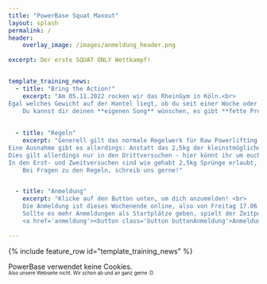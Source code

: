 ```yaml
---
title: "PowerBase Squat Maxout"
layout: splash
permalink: /
header:
    overlay_image: /images/anmeldung_header.png
  
excerpt: Der erste SQUAT ONLY Wettkampf!


template_training_news:
  - title: "Bring the Action!"
    excerpt: "Am 05.11.2022 rocken wir das RheinGym in Köln.<br>
Egal welches Gewicht auf der Hantel liegt, ob du seit einer Woche oder 10 Jahren im Sport bist: Hier bekommst Du Hype, Action, Fokus, Atmosphäre, Musik, Unterstützung - kurz: Alles was du brauchst. Lasst uns den 05.11 zu einem unvergesslichen Tag machen! <br><br>
    Du kannst dir deinen **eigenen Song** wünschen, es gibt **fette Preise**, auch für unsere Newcomer, Goodie-Bags für **alle**, und für **Verpflegung vor Ort** wird gesorgt!"
    
    
  - title: "Regeln"
    excerpt: "Generell gilt das normale Regelwerk für Raw Powerlifting (vom BVDK), inklusive Singlet-Pflicht, denn ansonsten ist das Bewerten der Gültigkeit des Lifts beim Beugen sehr schwer.<br><br>
Eine Ausnahme gibt es allerdings: Anstatt das 2,5kg der kleinstmögliche Gewichtssprung ist, sind bei uns auch Sprünge von 0,5kg erlaubt!
Dies gilt allerdings nur in den Drittversuchen - hier könnt ihr um euch eure PR’s abzuholen also auflegen lassen, was ihr wollt!
In den Erst- und Zweitversuchen sind wie gehabt 2,5kg Sprünge erlaubt, um den Aufwand für die Scheibenstecker*Innen nicht Überhand nehmen zu lassen.<br><br>
    Bei Fragen zu den Regeln, schreib uns gerne!"


  - title: "Anmeldung"
    excerpt: "Klicke auf den Button unten, um dich anzumelden! <br>
    Die Anmeldung ist dieses Wochenende online, also von Freitag 17.06.22 um 00:00 bis Sonntag 19.06.22 um 23:59. <br><br>
    Sollte es mehr Anmeldungen als Startplätze geben, spielt der Zeitpunkt der Anmeldung **keine** Rolle!<br><br>
    <a href='anmeldung'><button class='button buttonAnmeldung'>Anmeldung</button></a>"
  
---
```


{% include feature_row id="template_training_news" %}


PowerBase verwendet keine Cookies.<br> 
<sub><sub> Also unsere Webseite nicht. Wir schon ab und an ganz gerne :D </sub></sub>

